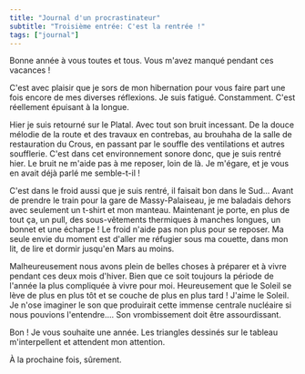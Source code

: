 ```yaml
---
title: "Journal d'un procrastinateur"
subtitle: "Troisième entrée: C'est la rentrée !"
tags: ["journal"]
---
```


Bonne année à vous toutes et tous. Vous m'avez manqué pendant ces vacances !

C'est avec plaisir que je sors de mon hibernation pour vous faire part une fois encore de mes diverses réflexions. Je suis fatigué. Constamment. C'est réellement épuisant à la longue.

Hier je suis retourné sur le Platal. Avec tout son bruit incessant. De la douce mélodie de la route et des travaux en contrebas, au brouhaha de la salle de restauration du Crous, en passant par le souffle des ventilations et autres soufflerie. C'est dans cet environnement sonore donc, que je suis rentré hier. Le bruit ne m'aide pas à me reposer, loin de là. Je m'égare, et je vous en avait déjà parlé me semble-t-il !

C'est dans le froid aussi que je suis rentré, il faisait bon dans le Sud... Avant de prendre le train pour la gare de Massy-Palaiseau, je me baladais dehors avec seulement un t-shirt et mon manteau. Maintenant je porte, en plus de tout ça, un pull, des sous-vêtements thermiques à manches longues, un bonnet et une écharpe ! Le froid n'aide pas non plus pour se reposer. Ma seule envie du moment est d'aller me réfugier sous ma couette, dans mon lit, de lire et dormir jusqu'en Mars au moins.

Malheureusement nous avons plein de belles choses à préparer et à vivre pendant ces deux mois d'hiver. Bien que ce soit toujours la période de l'année la plus compliquée à vivre pour moi. Heureusement que le Soleil se lève de plus en plus tôt et se couche de plus en plus tard ! J'aime le Soleil. Je n'ose imaginer le son que produirait cette immense centrale nucléaire si nous pouvions l'entendre.... Son vrombissement doit être assourdissant.

Bon ! Je vous souhaite une année. Les triangles dessinés sur le tableau m'interpellent et attendent mon attention.

À la prochaine fois, sûrement.
